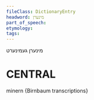 ```yaml
---
fileClass: DictionaryEntry
headword: מינערן
part_of_speech: 
etymology: 
tags: 
---
```

מינערן
געמינערט

CENTRAL
========

minern {Birnbaum transcriptions}